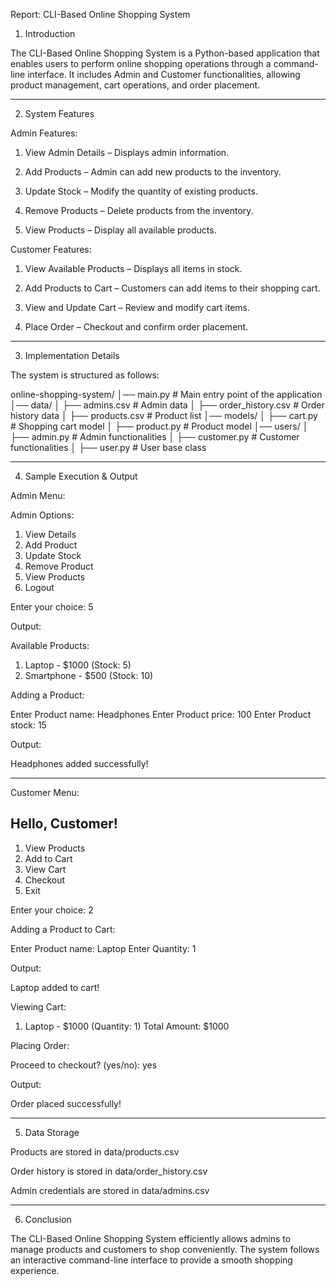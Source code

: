 Report: CLI-Based Online Shopping System

1. Introduction

The CLI-Based Online Shopping System is a Python-based application that enables users to perform online shopping operations through a command-line interface. It includes Admin and Customer functionalities, allowing product management, cart operations, and order placement.


---

2. System Features

Admin Features:

1. View Admin Details – Displays admin information.


2. Add Products – Admin can add new products to the inventory.


3. Update Stock – Modify the quantity of existing products.


4. Remove Products – Delete products from the inventory.


5. View Products – Display all available products.


Customer Features:

1. View Available Products – Displays all items in stock.


2. Add Products to Cart – Customers can add items to their shopping cart.


3. View and Update Cart – Review and modify cart items.


4. Place Order – Checkout and confirm order placement.



---

3. Implementation Details

The system is structured as follows:

online-shopping-system/
│── main.py                      # Main entry point of the application
│── data/
│   ├── admins.csv                # Admin data
│   ├── order_history.csv         # Order history data
│   ├── products.csv              # Product list
│── models/
│   ├── cart.py                   # Shopping cart model
│   ├── product.py                # Product model
│── users/
│   ├── admin.py                  # Admin functionalities
│   ├── customer.py               # Customer functionalities
│   ├── user.py                    # User base class

---

4. Sample Execution & Output

Admin Menu:

Admin Options:
1) View Details
2) Add Product
3) Update Stock
4) Remove Product
5) View Products
6) Logout

Enter your choice: 5

Output:

Available Products:
1. Laptop - $1000 (Stock: 5)
2. Smartphone - $500 (Stock: 10)

Adding a Product:

Enter Product name: Headphones
Enter Product price: 100
Enter Product stock: 15

Output:

Headphones added successfully!

---

Customer Menu:

Hello, Customer!
-----------------------------
1) View Products
2) Add to Cart
3) View Cart
4) Checkout
5) Exit

Enter your choice: 2

Adding a Product to Cart:

Enter Product name: Laptop
Enter Quantity: 1

Output:

Laptop added to cart!

Viewing Cart:

1. Laptop - $1000 (Quantity: 1)
Total Amount: $1000

Placing Order:

Proceed to checkout? (yes/no): yes

Output:

Order placed successfully!

---

5. Data Storage

Products are stored in data/products.csv

Order history is stored in data/order_history.csv

Admin credentials are stored in data/admins.csv

---

6. Conclusion

The CLI-Based Online Shopping System efficiently allows admins to manage products and customers to shop conveniently. The system follows an interactive command-line interface to provide a smooth shopping experience.
